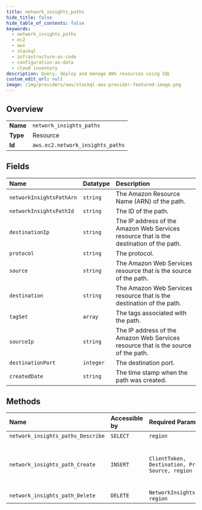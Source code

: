 ```yaml
---
title: network_insights_paths
hide_title: false
hide_table_of_contents: false
keywords:
  - network_insights_paths
  - ec2
  - aws    
  - stackql
  - infrastructure-as-code
  - configuration-as-data
  - cloud inventory
description: Query, deploy and manage AWS resources using SQL
custom_edit_url: null
image: /img/providers/aws/stackql-aws-provider-featured-image.png
---
```

  
    

## Overview
<table><tbody>
<tr><td><b>Name</b></td><td><code>network_insights_paths</code></td></tr>
<tr><td><b>Type</b></td><td>Resource</td></tr>
<tr><td><b>Id</b></td><td><code>aws.ec2.network_insights_paths</code></td></tr>
</tbody></table>

## Fields
| Name | Datatype | Description |
|:-----|:---------|:------------|
| `networkInsightsPathArn` | `string` | The Amazon Resource Name (ARN) of the path. |
| `networkInsightsPathId` | `string` | The ID of the path. |
| `destinationIp` | `string` | The IP address of the Amazon Web Services resource that is the destination of the path. |
| `protocol` | `string` | The protocol. |
| `source` | `string` | The Amazon Web Services resource that is the source of the path. |
| `destination` | `string` | The Amazon Web Services resource that is the destination of the path. |
| `tagSet` | `array` | The tags associated with the path. |
| `sourceIp` | `string` | The IP address of the Amazon Web Services resource that is the source of the path. |
| `destinationPort` | `integer` | The destination port. |
| `createdDate` | `string` | The time stamp when the path was created. |
## Methods
| Name | Accessible by | Required Params | Description |
|:-----|:--------------|:----------------|:------------|
| `network_insights_paths_Describe` | `SELECT` | `region` | Describes one or more of your paths. |
| `network_insights_path_Create` | `INSERT` | `ClientToken, Destination, Protocol, Source, region` | &lt;p&gt;Creates a path to analyze for reachability.&lt;/p&gt; &lt;p&gt;Reachability Analyzer enables you to analyze and debug network reachability between two resources in your virtual private cloud (VPC). For more information, see &lt;a href="https://docs.aws.amazon.com/vpc/latest/reachability/"&gt;What is Reachability Analyzer&lt;/a&gt;.&lt;/p&gt; |
| `network_insights_path_Delete` | `DELETE` | `NetworkInsightsPathId, region` | Deletes the specified path. |
